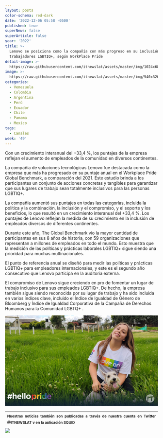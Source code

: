 ```yaml
---
layout: posts
color-schema: red-dark
date: '2022-12-06 05:58 -0500'
published: true
superNews: false
superArticle: false
year: '2022'
title: >-
  Lenovo se posiciona como la compañía con más progreso en su inclusión de
  trabajadores LGBTIQ+, según WorkPlace Pride
detail-image: >-
  https://raw.githubusercontent.com/itnewslat/assets/master/img/1024x680/hellopride-g.jpg
image: >-
  https://raw.githubusercontent.com/itnewslat/assets/master/img/540x320/hellopride-p.jpg
categories:
  - Venezuela
  - Colombia
  - Argentina
  - Perú
  - Ecuador
  - Chile
  - Panama
  - Mexico
tags:
  - Canales
week: '49'
---
```

Con un crecimiento interanual del +33,4 %, los puntajes de la empresa reflejan el aumento de empleados de la comunidad en diversos continentes.

La compañía de soluciones tecnológicas Lenovo fue destacada como la empresa que más ha progresado en su puntaje anual en el Workplace Pride Global Benchmark, a comparación del 2021. Este estudio brinda a los participantes un conjunto de acciones concretas y tangibles para garantizar que sus lugares de trabajo sean totalmente inclusivos para las personas LGBTIQ+.

La compañía aumentó sus puntajes en todas las categorías, incluida la política y la combinación, la inclusión y el compromiso, y el soporte y los beneficios, lo que resultó en un crecimiento interanual del +33,4 %. Los puntajes de Lenovo reflejan la medida de su crecimiento en la inclusión de empleados diversos de diferentes continentes.

Durante este año, The Global Benchmark vio la mayor cantidad de participantes en sus 8 años de historia, con 59 organizaciones que representan a millones de empleados en todo el mundo. Esto muestra que la medición de las políticas y prácticas laborales LGBTIQ+ sigue siendo una prioridad para muchas multinacionales.

El punto de referencia anual se diseñó para medir las políticas y prácticas LGBTIQ+ para empleadores internacionales, y este es el segundo año consecutivo que Lenovo participa en la auditoría externa.

El compromiso de Lenovo sigue creciendo en pro de fomentar un lugar de trabajo inclusivo para sus empleados LGBTIQ+. De hecho, la empresa también sigue siendo reconocida por su lugar de trabajo y ha sido incluida en varios índices clave, incluido el Índice de Igualdad de Género de Bloomberg y Índice de Igualdad Corporativa de la Campaña de Derechos Humanos para la Comunidad LGBTQ+ .

![](https://raw.githubusercontent.com/itnewslat/assets/master/img/540x320/hellopride-p.jpg)

<table style="height: 42px;" width="569">
<tbody>
<tr>
<td style="text-align: justify;"><sub><strong>Nuestras noticias también son publicadas a través de nuestra cuenta en Twitter <a href="https://twitter.com/itnewslat?lang=es">@ITNEWSLAT</a> y en la aplicación <a href="https://squidapp.co/en/">SQUID</a></strong></sub></td>
</tr>
</tbody>
</table>

<img src="https://tracker.metricool.com/c3po.jpg?hash=56f88a41e39ab42c063cc51676587a04"/>